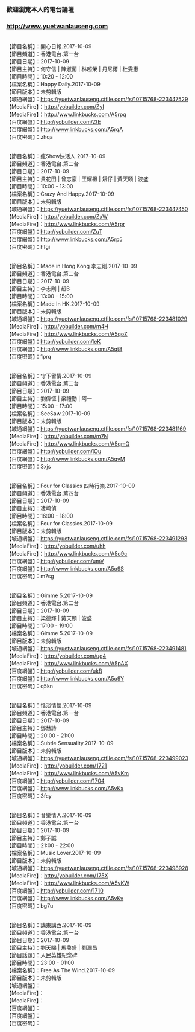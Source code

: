 ### 歡迎瀏覽本人的電台論壇
### http://www.yuetwanlauseng.com

<br>【節目名稱】：開心日報.2017-10-09
<br>【節目頻道】：香港電台.第一台
<br>【節目日期】：2017-10-09
<br>【節目主持】：何守信 | 陳淑蘭 | 林超榮 | 丹尼爾 | 杜雯惠
<br>【節目時間】：10:20 - 12:00
<br>【檔案名稱】：Happy Daily.2017-10-09
<br>【節目版本】：未剪輯版
<br>【城通網盤】：https://yuetwanlauseng.ctfile.com/fs/10715768-223447529
<br>【MediaFire】：http://yobuilder.com/ZyI
<br>【MediaFire】：http://www.linkbucks.com/A5rpq
<br>【百度網盤】：http://yobuilder.com/ZtE
<br>【百度網盤】：http://www.linkbucks.com/A5rqA
<br>【百度密碼】：zhqa

<br>【節目名稱】：瘋Show快活人.2017-10-09
<br>【節目頻道】：香港電台.第二台
<br>【節目日期】：2017-10-09
<br>【節目主持】：貴花田 | 曾志豪 | 王耀祖 | 斌仔 | 黃天頤 | 波盛
<br>【節目時間】：10:00 - 13:00
<br>【檔案名稱】：Crazy And Happy.2017-10-09
<br>【節目版本】：未剪輯版
<br>【城通網盤】：https://yuetwanlauseng.ctfile.com/fs/10715768-223447450
<br>【MediaFire】：http://yobuilder.com/ZxW
<br>【MediaFire】：http://www.linkbucks.com/A5rpr
<br>【百度網盤】：http://yobuilder.com/ZuT
<br>【百度網盤】：http://www.linkbucks.com/A5rp5
<br>【百度密碼】：hfgi

<br>【節目名稱】：Made in Hong Kong 李志剛.2017-10-09
<br>【節目頻道】：香港電台.第二台
<br>【節目日期】：2017-10-09
<br>【節目主持】：李志剛 | 超B
<br>【節目時間】：13:00 - 15:00
<br>【檔案名稱】：Made In HK.2017-10-09
<br>【節目版本】：未剪輯版
<br>【城通網盤】：https://yuetwanlauseng.ctfile.com/fs/10715768-223481029
<br>【MediaFire】：http://yobuilder.com/m4H
<br>【MediaFire】：http://www.linkbucks.com/A5qoZ
<br>【百度網盤】：http://yobuilder.com/leK
<br>【百度網盤】：http://www.linkbucks.com/A5qt8
<br>【百度密碼】：1prq

<br>【節目名稱】：守下留情.2017-10-09
<br>【節目頻道】：香港電台.第二台
<br>【節目日期】：2017-10-09
<br>【節目主持】：劉偉恆 | 梁禮勤 | 阿一
<br>【節目時間】：15:00 - 17:00
<br>【檔案名稱】：SeeSaw.2017-10-09
<br>【節目版本】：未剪輯版
<br>【城通網盤】：https://yuetwanlauseng.ctfile.com/fs/10715768-223481169
<br>【MediaFire】：http://yobuilder.com/m7N
<br>【MediaFire】：http://www.linkbucks.com/A5qmQ
<br>【百度網盤】：http://yobuilder.com/lOu
<br>【百度網盤】：http://www.linkbucks.com/A5qvM
<br>【百度密碼】：3xjs

<br>【節目名稱】：Four for Classics 四時行樂.2017-10-09
<br>【節目頻道】：香港電台.第四台
<br>【節目日期】：2017-10-09
<br>【節目主持】：凌崎偵
<br>【節目時間】：16:00 - 18:00
<br>【檔案名稱】：Four for Classics.2017-10-09
<br>【節目版本】：未剪輯版
<br>【城通網盤】：https://yuetwanlauseng.ctfile.com/fs/10715768-223491293
<br>【MediaFire】：http://yobuilder.com/uhh
<br>【MediaFire】：http://www.linkbucks.com/A5o9c
<br>【百度網盤】：http://yobuilder.com/umV
<br>【百度網盤】：http://www.linkbucks.com/A5o9S
<br>【百度密碼】：m7sg

<br>【節目名稱】：Gimme 5.2017-10-09
<br>【節目頻道】：香港電台.第二台
<br>【節目日期】：2017-10-09
<br>【節目主持】：梁德輝 | 黃天頤 | 波盛
<br>【節目時間】：17:00 - 19:00
<br>【檔案名稱】：Gimme 5.2017-10-09
<br>【節目版本】：未剪輯版
<br>【城通網盤】：https://yuetwanlauseng.ctfile.com/fs/10715768-223491481
<br>【MediaFire】：http://yobuilder.com/ug4
<br>【MediaFire】：http://www.linkbucks.com/A5pAX
<br>【百度網盤】：http://yobuilder.com/ukB
<br>【百度網盤】：http://www.linkbucks.com/A5o9Y
<br>【百度密碼】：q5kn

<br>【節目名稱】：恬淡情懷.2017-10-09
<br>【節目頻道】：香港電台.第一台
<br>【節目日期】：2017-10-09
<br>【節目主持】：鄧慧詩
<br>【節目時間】：20:00 - 21:00
<br>【檔案名稱】：Subtle Sensuality.2017-10-09
<br>【節目版本】：未剪輯版
<br>【城通網盤】：https://yuetwanlauseng.ctfile.com/fs/10715768-223499023
<br>【MediaFire】：http://yobuilder.com/1721
<br>【MediaFire】：http://www.linkbucks.com/A5vKm
<br>【百度網盤】：http://yobuilder.com/1704
<br>【百度網盤】：http://www.linkbucks.com/A5vKx
<br>【百度密碼】：3fcy

<br>【節目名稱】：音樂情人.2017-10-09
<br>【節目頻道】：香港電台.第一台
<br>【節目日期】：2017-10-09
<br>【節目主持】：鄭子誠
<br>【節目時間】：21:00 - 22:00
<br>【檔案名稱】：Music Lover.2017-10-09
<br>【節目版本】：未剪輯版
<br>【城通網盤】：https://yuetwanlauseng.ctfile.com/fs/10715768-223498928
<br>【MediaFire】：http://yobuilder.com/175X
<br>【MediaFire】：http://www.linkbucks.com/A5vKW
<br>【百度網盤】：http://yobuilder.com/1710
<br>【百度網盤】：http://www.linkbucks.com/A5vKv
<br>【百度密碼】：bg7u

<br>【節目名稱】：講東講西.2017-10-09
<br>【節目頻道】：香港電台.第一台
<br>【節目日期】：2017-10-09
<br>【節目主持】：劉天賜 | 馬鼎盛 | 劉瀾昌
<br>【節目話題】：人民英雄紀念碑
<br>【節目時間】：23:00 - 01:00
<br>【檔案名稱】：Free As The Wind.2017-10-09
<br>【節目版本】：未剪輯版
<br>【城通網盤】：
<br>【MediaFire】：
<br>【MediaFire】：
<br>【百度網盤】：
<br>【百度網盤】：
<br>【百度密碼】：
